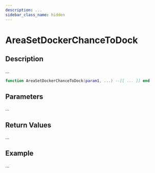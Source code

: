 ```yaml
---
description: ...
sidebar_class_name: hidden
---
```


# AreaSetDockerChanceToDock

## Description

...

```lua
function AreaSetDockerChanceToDock(param1, ...) --[[ ... ]] end
```

## Parameters

...

## Return Values

...

## Example

...

